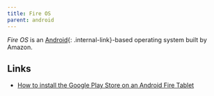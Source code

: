 ```yaml
---
title: Fire OS
parent: android
---
```


<dfn>Fire OS</dfn> is an [Android](index){: .internal-link}-based operating system built by Amazon.

## Links

-   [How to install the Google Play Store on an Android Fire Tablet](https://www.howtogeek.com/232726/how-to-install-the-google-play-store-on-your-amazon-fire-tablet/)
